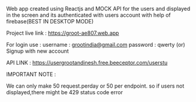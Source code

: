 Web app created using Reactjs and MOCK API for the users and displayed in the screen and its authenticated with users account with help of firebase(BEST IN DESKTOP MODE)

Project live link : https://groot-ae807.web.app

For login use : 
username : grootindia@gmail.com
password : qwerty
(or)
Signup with new account 

API LINK : https://usergrootandinesh.free.beeceptor.com/userstu

IMPORTANT NOTE :

  We can only make 50 request.perday or 50 per endpoint. so if users not displayed,there might be 429 status code error

